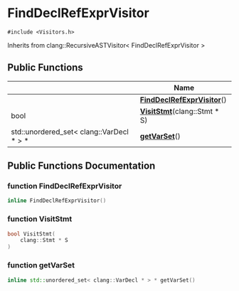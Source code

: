 # FindDeclRefExprVisitor






`#include <Visitors.h>`

Inherits from clang::RecursiveASTVisitor< FindDeclRefExprVisitor >

## Public Functions

|                | Name           |
| -------------- | -------------- |
| | **[FindDeclRefExprVisitor](Classes/classFindDeclRefExprVisitor.md#function-finddeclrefexprvisitor)**() |
| bool | **[VisitStmt](Classes/classFindDeclRefExprVisitor.md#function-visitstmt)**(clang::Stmt * S) |
| std::unordered_set< clang::VarDecl * > * | **[getVarSet](Classes/classFindDeclRefExprVisitor.md#function-getvarset)**() |

## Public Functions Documentation

### function FindDeclRefExprVisitor

```cpp
inline FindDeclRefExprVisitor()
```


### function VisitStmt

```cpp
bool VisitStmt(
    clang::Stmt * S
)
```


### function getVarSet

```cpp
inline std::unordered_set< clang::VarDecl * > * getVarSet()
```


